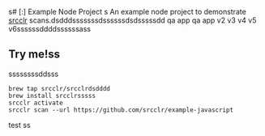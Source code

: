 s# [:] Example Node Project
s
An example node project to demonstrate [srcclr](https://www.srcclr.com) scans.dsdddsssssssdssssssdsdsssssdd qa app qa app v2 v3 v4 v5 v6ssssssddddssssssass

## Try me!ss
ssssssssddsss

```
brew tap srcclr/srcclrdsdddd
brew install srcclrsssss
srcclr activate
srcclr scan --url https://github.com/srcclr/example-javascript
```
test
ss
